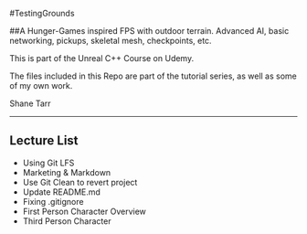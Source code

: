 #TestingGrounds

##A Hunger-Games inspired FPS with outdoor terrain. Advanced AI, basic networking, pickups, skeletal mesh, checkpoints, etc.

This is part of the Unreal C++ Course on Udemy.

The files included in this Repo are part of the tutorial series, as well as some of my own work.

Shane Tarr

---

## Lecture List
* Using Git LFS
* Marketing & Markdown
* Use Git Clean to revert project
* Update README.md
* Fixing .gitignore
* First Person Character Overview
* Third Person Character
